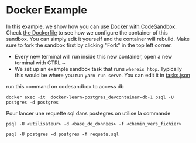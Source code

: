 # Docker Example

In this example, we show how you can use [Docker with CodeSandbox](https://codesandbox.io/post/introducing-docker-support-in-codesandbox). Check [the Dockerfile](./.devcontainer/Dockerfile) to see how we configure the container of this sandbox. You can simply edit it yourself and the container will rebuild. Make sure to fork the sandbox first by clicking "Fork" in the top left corner.

- Every new terminal will run inside this new container, open a new terminal with CTRL ~
- We set up an example sandbox task that runs `whereis htop`. Typically this would be where you run `yarn run serve`. You can edit it in [tasks.json](./.codesandbox/tasks.json)

run this command on codesandbox to access db
```
docker exec -it  docker-learn-postgres_devcontainer-db-1 psql -U postgres -d postgres
```

Pour lancer une requette sql dans postegres on utilise la commande
```
psql -U <utilisateur> -d <base_de_donnees> -f <chemin_vers_fichier>
```

```
psql -U postgres -d postgres -f requete.sql
```